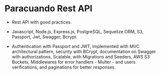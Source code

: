 
# Paracuando Rest API

 - Rest API with good practices.

 - Javascript, Node.js, Express.js, PostgreSQL, Sequelize ORM, S3, Passport, Jwt, Swagger, Bcrypt.

 - Authentication with Passport and JWT, implemented with MVC architectural pattern, security with BCrypt, documentation on Swagger with authorizations, Scalable, with Migrations and Seeders, AWS S3 Buckets, Middlewares for error handlers - Multer - and users verifications, and paginations for better responses.
